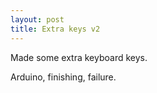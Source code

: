 ```yaml
---
layout: post
title: Extra keys v2
---
```


Made some extra keyboard keys.

Arduino, finishing, failure.
